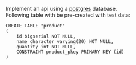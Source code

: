     
Implement an api using a [postgres](http://www.postgresql.org/) database.   
Following table with be pre-created with test data:
```
CREATE TABLE "product"
(
    id bigserial NOT NULL,
    name character varying(20) NOT NULL,
    quantity int NOT NULL,
    CONSTRAINT product_pkey PRIMARY KEY (id)
)
```